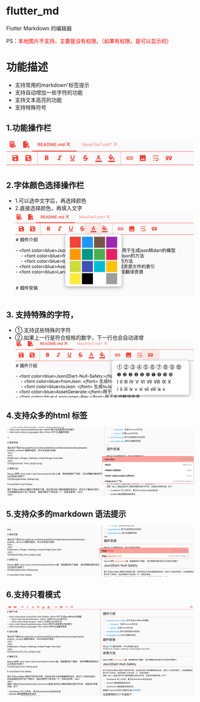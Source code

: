 # flutter_md
Flutter Markdown 的编辑器

PS：<font color=red>本地图片不支持，主要是没有权限。（如果有权限，是可以显示的）</font>

# 功能描述
- 支持常用的markdown'标签提示
- 支持自动增加一些字符的功能
- 支持文本高亮的功能
- 支持特殊符号
## 1.功能操作栏
![Alt](imgs/md_action_bar.png)

## 2.字体颜色选择操作栏
- 1.可以选中文字后，再选择颜色
- 2.直接选择颜色，再填入文字
![Alt](imgs/md_font_color.png)

## 3. 支持特殊的字符，
- ①.支持这些特殊的字符
- ②.如果上一行是符合规格的数字，下一行也会自动递增
![Alt](imgs/md_special_carnet.png)

## 4.支持众多的html 标签
![Alt](imgs/md_tags.png)

## 5.支持众多的markdown 语法提示
![Alt](imgs/md_tips.png)

## 6.支持只看模式
![Alt](imgs/md_viewer.png)